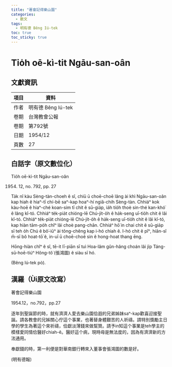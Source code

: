 ```yaml
---
title: "著會記得樂山園"
categories:
  - 散文
tags:
  - 明有德 Bêng Iú-tek
toc: true
toc_sticky: true
---
```


# Tio̍h oē-kì-tit Ngāu-san-oân

## 文獻資訊

| 項目 | 資料 |
|---|---|
| 作者 | 明有德 Bêng Iú-tek |
| 卷期 | 台灣教會公報 |
| 卷期 | 第792號 |
| 日期 | 1954/12 |
| 頁數 | 27 |

## 白話字（原文數位化）

Tio̍h oē-kì-tit Ngāu-san-oân

1954. 12, no. 792, pp. 27

Ta̍k nî kàu Sèng-tàn-choeh ê sî, chiū ū choē-choē lâng ài khì Ngāu-san-oân kap hiah ê hiaⁿ-tī chí-bē saⁿ-kap hoaⁿ-hí ngiâ-chih Sèng-tàn. Chhiáⁿ kok kàu-hoē ê hiaⁿ-ché koan-sim tī chit ê sū-gia̍p, ia̍h tio̍h thoè sin-thé kan-khó͘ ê lâng kî-tó. Chhiáⁿ te̍k-pia̍t chióng-lē Chú-ji̍t-o̍h ê ha̍k-seng uī-tio̍h chit ê lâi kî-tó. Chhiáⁿ te̍k-pia̍t chióng-lē Chú-ji̍t-o̍h ê ha̍k-seng uī-tio̍h chit ê lâi kî-tó, kap hiàn tām-po̍h chîⁿ lâi choè pang-chān. Chhiáⁿ hō͘ in chai chit ê sū-gia̍p sī teh o̍h Chú ê bô͘-iūⁿ ài tông-chêng kap i-hó chiah ê. I-hó chit ê pīⁿ, hiān-sî m̄-sī bô hoat-tō͘ ê, in-uī ū choē-choē sin ê hong-hoat thang ēng.

Hōng-hiàn chîⁿ ê sî, tē-it lī-piān sī tuì Hoa-lâm gûn-hâng choán lâi ji̍p Táng-sū-hoē-tiúⁿ Hông-tô͘ (張鴻圖) ê siàu sī hó.

(Bêng Iú-tek pò).

## 漢羅（Ùi原文改寫）

著會記得樂山園

1954.12，no.792，pp.27

逐年到聖誕節的時，就有濟濟人愛去樂山園佮遐的兄弟姊妹saⁿ-kap歡喜迎接聖誕。請各教會的兄姊關心佇這个事業，也著替身體艱苦的人祈禱。請特別獎勵主日學的學生為著這个來祈禱，佮獻淡薄錢來做幫贊。請予in知這个事業是teh學主的模樣愛同情佮醫好chiah-ê。醫好這个病，現時毋是無法度的，因為有濟濟新的方法通用。

奉獻錢的時，第一利便是對華南銀行轉來入董事會張鴻圖的數是好。

(明有德報)
